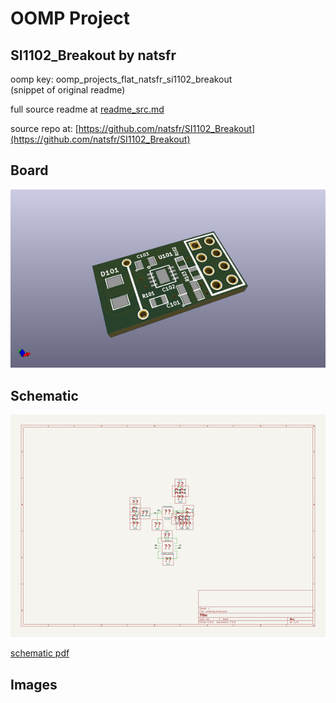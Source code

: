 # OOMP Project  
## SI1102_Breakout  by natsfr  
  
oomp key: oomp_projects_flat_natsfr_si1102_breakout  
(snippet of original readme)  
  
  
  full source readme at [readme_src.md](readme_src.md)  
  
source repo at: [https://github.com/natsfr/SI1102_Breakout](https://github.com/natsfr/SI1102_Breakout)  
## Board  
  
[![working_3d.png](working_3d_600.png)](working_3d.png)  
## Schematic  
  
[![working_schematic.png](working_schematic_600.png)](working_schematic.png)  
  
[schematic pdf](working_schematic.pdf)  
## Images  
